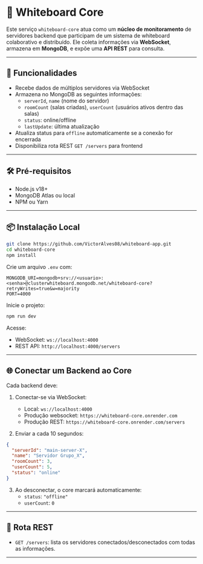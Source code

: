 # 🧠 Whiteboard Core

Este serviço `whiteboard-core` atua como um **núcleo de monitoramento** de servidores backend que participam de um sistema de whiteboard colaborativo e distribuído. Ele coleta informações via **WebSocket**, armazena em **MongoDB**, e expõe uma **API REST** para consulta.

---

## 🚀 Funcionalidades

- Recebe dados de múltiplos servidores via WebSocket
- Armazena no MongoDB as seguintes informações:
  - `serverId`, `name` (nome do servidor)
  - `roomCount` (salas criadas), `userCount` (usuários ativos dentro das salas)
  - `status`: online/offline
  - `lastUpdate`: última atualização
- Atualiza status para `offline` automaticamente se a conexão for encerrada
- Disponibiliza rota REST `GET /servers` para frontend

---

## 🛠️ Pré-requisitos

- Node.js v18+
- MongoDB Atlas ou local
- NPM ou Yarn

---

## 📦 Instalação Local

```bash
git clone https://github.com/VictorAlves08/whiteboard-app.git
cd whiteboard-core
npm install
```

Crie um arquivo `.env` com:

```env
MONGODB_URI=mongodb+srv://<usuario>:<senha>@clusterwhiteboard.mongodb.net/whiteboard-core?retryWrites=true&w=majority
PORT=4000
```

Inicie o projeto:

```bash
npm run dev
```

Acesse:

- WebSocket: `ws://localhost:4000`
- REST API: `http://localhost:4000/servers`

---

## 🌐 Conectar um Backend ao Core

Cada backend deve:

1. Conectar-se via WebSocket:

   - Local: `ws://localhost:4000`
   - Produção websocket: `https://whiteboard-core.onrender.com`
   - Produção REST: `https://whiteboard-core.onrender.com/servers`

2. Enviar a cada 10 segundos:

```json
{
  "serverId": "main-server-X",
  "name": "Servidor Grupo_X",
  "roomCount": 3,
  "userCount": 5,
  "status": "online"
}
```

3. Ao desconectar, o core marcará automaticamente:
   - `status`: `"offline"`
   - `userCount`: `0`

---

## 📡 Rota REST

- `GET /servers`: lista os servidores conectados/desconectados com todas as informações.

---
